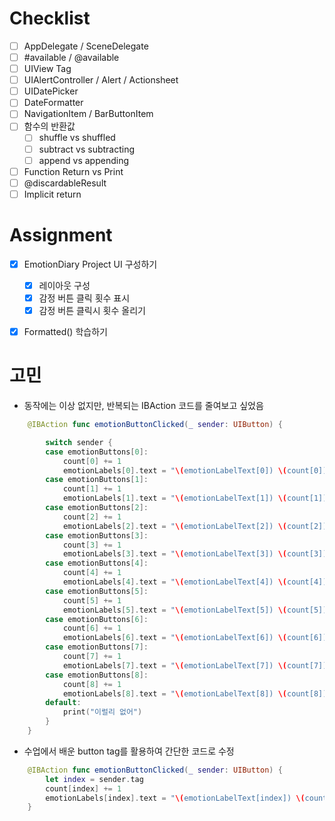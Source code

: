 # Checklist
- [ ] AppDelegate / SceneDelegate
- [ ] #available / @available
- [ ] UIView Tag
- [ ] UIAlertController / Alert / Actionsheet
- [ ] UIDatePicker
- [ ] DateFormatter
- [ ] NavigationItem / BarButtonItem
- [ ] 함수의 반환값
	- [ ] shuffle vs shuffled
	- [ ] subtract vs subtracting
	- [ ] append vs appending
- [ ] Function Return vs Print
- [ ] @discardableResult
- [ ] Implicit return

# Assignment
- [x] EmotionDiary Project UI 구성하기
	- [x] 레이아웃 구성
	- [x] 감정 버튼 클릭 횟수 표시
	- [x] 감정 버튼 클릭시 횟수 올리기
- [x] Formatted() 학습하기



#  고민
- 동작에는 이상 없지만, 반복되는 IBAction 코드를 줄여보고 싶었음
``` Swift
    @IBAction func emotionButtonClicked(_ sender: UIButton) {

        switch sender {
        case emotionButtons[0]:
            count[0] += 1
            emotionLabels[0].text = "\(emotionLabelText[0]) \(count[0])"
        case emotionButtons[1]:
            count[1] += 1
            emotionLabels[1].text = "\(emotionLabelText[1]) \(count[1])"
        case emotionButtons[2]:
            count[2] += 1
            emotionLabels[2].text = "\(emotionLabelText[2]) \(count[2])"
        case emotionButtons[3]:
            count[3] += 1
            emotionLabels[3].text = "\(emotionLabelText[3]) \(count[3])"
        case emotionButtons[4]:
            count[4] += 1
            emotionLabels[4].text = "\(emotionLabelText[4]) \(count[4])"
        case emotionButtons[5]:
            count[5] += 1
            emotionLabels[5].text = "\(emotionLabelText[5]) \(count[5])"
        case emotionButtons[6]:
            count[6] += 1
            emotionLabels[6].text = "\(emotionLabelText[6]) \(count[6])"
        case emotionButtons[7]:
            count[7] += 1
            emotionLabels[7].text = "\(emotionLabelText[7]) \(count[7])"
        case emotionButtons[8]:
            count[8] += 1
            emotionLabels[8].text = "\(emotionLabelText[8]) \(count[8])"
        default:
            print("이럴리 없어")
        }
    }
```


- 수업에서 배운 button tag를 활용하여 간단한 코드로 수정
``` Swift
    @IBAction func emotionButtonClicked(_ sender: UIButton) {
        let index = sender.tag
        count[index] += 1
        emotionLabels[index].text = "\(emotionLabelText[index]) \(count[index])"
    }
```